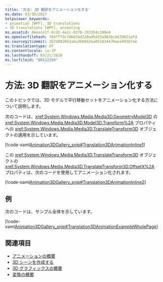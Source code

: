 ```yaml
---
title: '方法: 3D 翻訳をアニメーション化する'
ms.date: 03/30/2017
helpviewer_keywords:
- animation [WPF], 3D translations
- 3D translations [WPF], animating
ms.assetid: d4eece1f-0cd2-4a2c-8370-293354c380e4
ms.openlocfilehash: 7d4fff9c74663bd220ad5d15a983bcb639621afd
ms.sourcegitcommit: 267d092663aba36b6b2ea853034470aea493bfae
ms.translationtype: HT
ms.contentlocale: ja-JP
ms.lasthandoff: 03/21/2020
ms.locfileid: "80112259"
---
```

# <a name="how-to-animate-3d-translations"></a>方法: 3D 翻訳をアニメーション化する
このトピックでは、3D モデルで平行移動セットをアニメーション化する方法について説明します。  
  
 次のコードは、<xref:System.Windows.Media.Media3D.GeometryModel3D> の <xref:System.Windows.Media.Media3D.Model3D.Transform%2A> プロパティへの <xref:System.Windows.Media.Media3D.TranslateTransform3D> オブジェクトの適用を示しています。  
  
 [!code-xaml[Animation3DGallery_snip#Translation3DAnimationInline1](~/samples/snippets/csharp/VS_Snippets_Wpf/Animation3DGallery_snip/CS/Translation3DAnimationExample.xaml#translation3danimationinline1)]  
  
 この <xref:System.Windows.Media.Media3D.TranslateTransform3D> オブジェクトの <xref:System.Windows.Media.Media3D.TranslateTransform3D.OffsetX%2A> プロパティは、次のコードを使用してアニメーション化されます。  
  
 [!code-xaml[Animation3DGallery_snip#Translation3DAnimationInline2](~/samples/snippets/csharp/VS_Snippets_Wpf/Animation3DGallery_snip/CS/Translation3DAnimationExample.xaml#translation3danimationinline2)]  
  
## <a name="example"></a>例  
 次のコードは、サンプル全体を示しています。  
  
 [!code-xaml[Animation3DGallery_snip#Translation3DAnimationExampleWholePage](~/samples/snippets/csharp/VS_Snippets_Wpf/Animation3DGallery_snip/CS/Translation3DAnimationExample.xaml#translation3danimationexamplewholepage)]  
  
## <a name="see-also"></a>関連項目

- [アニメーションの概要](animation-overview.md)
- [3D シーンを作成する](how-to-create-a-3-d-scene.md)
- [3D グラフィックスの概要](3-d-graphics-overview.md)
- [変換の概要](transforms-overview.md)
